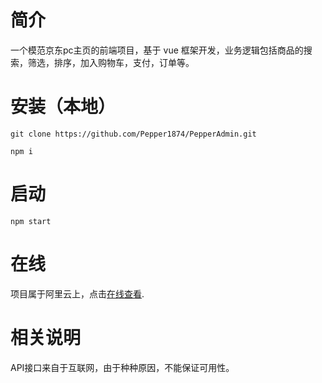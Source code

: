 # 简介
一个模范京东pc主页的前端项目，基于 vue 框架开发，业务逻辑包括商品的搜索，筛选，排序，加入购物车，支付，订单等。

# 安装（本地）
` git clone https://github.com/Pepper1874/PepperAdmin.git `

` npm i `

# 启动
` npm start `

# 在线
项目属于阿里云上，点击[在线查看](39.105.14.10).

# 相关说明
API接口来自于互联网，由于种种原因，不能保证可用性。
